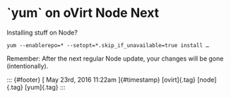 \`yum\` on oVirt Node Next
==========================

Installing stuff on Node?

    yum --enablerepo=* --setopt=*.skip_if_unavailable=true install …

Remember: After the next regular Node update, your changes will be gone
(intentionally).

::: {#footer}
[ May 23rd, 2016 11:22am ]{#timestamp} [ovirt]{.tag} [node]{.tag}
[yum]{.tag}
:::
